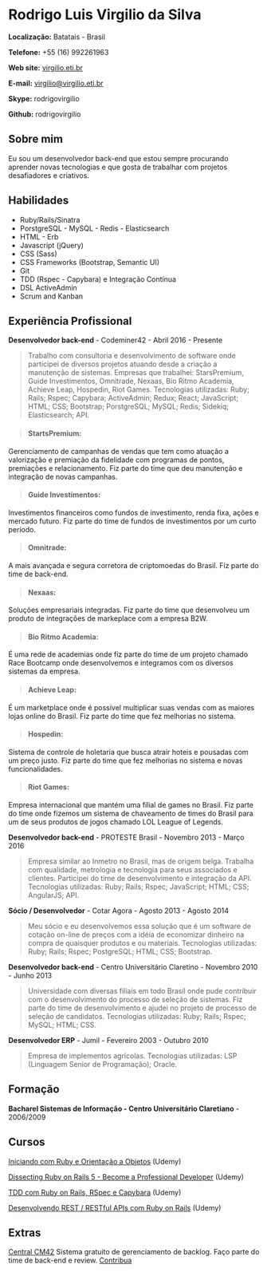 # Rodrigo Luis Virgilio da Silva

**Localização:** Batatais - Brasil

**Telefone:** +55 (16) 992261963

**Web site:** [virgilio.eti.br](http://virgilio.eti.br)

**E-mail:** virgilio@virgilio.eti.br

**Skype:** rodrigovirgilio

**Github:** rodrigovirgilio

## Sobre mim
Eu sou um desenvolvedor back-end que estou sempre procurando aprender novas tecnologias e que gosta de trabalhar com projetos desafiadores e criativos.

## Habilidades

* Ruby/Rails/Sinatra
* PorstgreSQL - MySQL - Redis - Elasticsearch
* HTML - Erb
* Javascript (jQuery)
* CSS (Sass)
* CSS Frameworks (Bootstrap, Semantic UI)
* Git
* TDD (Rspec - Capybara) e Integração Contínua
* DSL ActiveAdmin
* Scrum and Kanban




## Experiência Profissional

**Desenvolvedor back-end** - Codeminer42 - Abril 2016 - Presente


> Trabalho com consultoria e desenvolvimento de software onde participei de diversos projetos atuando desde a criação a manutenção de sistemas.
Empresas que trabalhei: StarsPremium, Guide Investimentos, Omnitrade, Nexaas, Bio Ritmo Academia, Achieve Leap, Hospedin, Riot Games.
Tecnologias utilizadas: Ruby; Rails; Rspec; Capybara; ActiveAdmin; Redux; React; JavaScript; HTML; CSS; Bootstrap; PorstgreSQL; MySQL; Redis; Sidekiq; Elasticsearch; API.

> #### StartsPremium: 
Gerenciamento de campanhas de vendas que tem como atuação a valorização e premiação da fidelidade com programas de pontos, premiações e relacionamento. Fiz parte do time que deu manutenção e integração de novas campanhas.

> #### Guide Investimentos: 
Investimentos financeiros como fundos de investimento, renda fixa, ações e mercado futuro. Fiz parte do time de fundos de investimentos por um curto período.

> #### Omnitrade:
A mais avançada e segura corretora de criptomoedas do Brasil. Fiz parte do time de back-end.

> #### Nexaas: 
Soluções empresariais integradas. Fiz parte do time que desenvolveu um produto de integrações de markeplace com a empresa B2W.

> #### Bio Ritmo Academia:
É uma rede de academias onde fiz parte do time de um projeto chamado Race Bootcamp onde desenvolvemos e integramos com os diversos sistemas da empresa.

> #### Achieve Leap:
É um marketplace onde é possível multiplicar suas vendas com as maiores lojas online do Brasil. Fiz parte do time que fez melhorias no sistema.

> #### Hospedin:
Sistema de controle de holetaria que busca atrair hoteis e pousadas com um preço justo. Fiz parte do time que fez melhorias no sistema e novas funcionalidades.

> #### Riot Games:
Empresa internacional que mantém uma filial de games no Brasil. Fiz parte do time onde fizemos um sistema de chaveamento de times do Brasil para um de seus produtos de jogos chamado LOL League of Legends.

**Desenvolvedor back-end** - PROTESTE Brasil - Novembro 2013 - Março 2016

> Empresa similar ao Inmetro no Brasil, mas de origem belga. Trabalha com qualidade, metrologia e tecnologia para seus associados e clientes. Participei do time de desenvolvimento e integração da API. Tecnologias utilizadas: Ruby; Rails; Rspec; JavaScript; HTML; CSS; AngularJS; API.

**Sócio / Desenvolvedor** - Cotar Agora - Agosto 2013 - Agosto 2014

> Meu sócio e eu desenvolvemos essa solução que é um software de cotação on-line de preços com a idéia de economizar dinheiro na compra de quaisquer produtos e ou materiais. Tecnologias utilizadas: Ruby; Rails; Rspec; PostgreSQL; HTML; CSS; Bootstrap.

**Desenvolvedor back-end** - Centro Universitário Claretino - Novembro 2010 - Junho 2013

> Universidade com diversas filiais em todo Brasil onde pude contribuir com o desenvolvimento do processo de seleção de sistemas.
Fiz parte do time de desenvolvimento e ajudei no projeto de processo de seleção de candidatos. Tecnologias utilizadas: Ruby; Rails; Rspec; MySQL; HTML; CSS.

**Desenvolvedor ERP** - Jumil - Fevereiro 2003 - Outubro 2010

> Empresa de implementos agrícolas. Tecnologias utilizadas: LSP (Linguagem Senior de Programação); Oracle.


## Formação

**Bacharel Sistemas de Informação - Centro Universitário Claretiano** - 2006/2009

## Cursos

[Iniciando com Ruby e Orientação a Objetos](https://www.udemy.com/poo-ruby) (Udemy)

[Dissecting Ruby on Rails 5 - Become a Professional Developer](https://www.udemy.com/professional-rails-5-development-course/) (Udemy)

[TDD com Ruby on Rails, RSpec e Capybara](https://www.udemy.com/rails-tdd) (Udemy)

[Desenvolvendo REST / RESTful APIs com Ruby on Rails](https://www.udemy.com/rubyonrails-api) (Udemy)

## Extras

[Central CM42](http://www.centralcm42.com/) Sistema gratuito de gerenciamento de backlog. Faço parte do time de back-end e review. [Contribua](https://github.com/Codeminer42/cm42-central)
